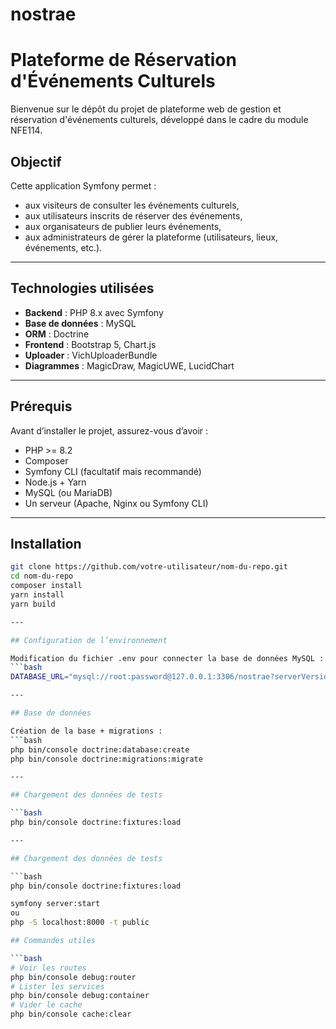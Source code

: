 # nostrae
# Plateforme de Réservation d'Événements Culturels

Bienvenue sur le dépôt du projet de plateforme web de gestion et réservation d'événements culturels, développé dans le cadre du module NFE114.

## Objectif

Cette application Symfony permet :
- aux visiteurs de consulter les événements culturels,
- aux utilisateurs inscrits de réserver des événements,
- aux organisateurs de publier leurs événements,
- aux administrateurs de gérer la plateforme (utilisateurs, lieux, événements, etc.).

---

## Technologies utilisées

- **Backend** : PHP 8.x avec Symfony
- **Base de données** : MySQL
- **ORM** : Doctrine
- **Frontend** : Bootstrap 5, Chart.js
- **Uploader** : VichUploaderBundle
- **Diagrammes** : MagicDraw, MagicUWE, LucidChart

---

## Prérequis

Avant d’installer le projet, assurez-vous d’avoir :

- PHP >= 8.2
- Composer
- Symfony CLI (facultatif mais recommandé)
- Node.js + Yarn
- MySQL (ou MariaDB)
- Un serveur (Apache, Nginx ou Symfony CLI)

---

## Installation

```bash
git clone https://github.com/votre-utilisateur/nom-du-repo.git
cd nom-du-repo
composer install
yarn install
yarn build

---

## Configuration de l’environnement

Modification du fichier .env pour connecter la base de données MySQL :
```bash
DATABASE_URL="mysql://root:password@127.0.0.1:3306/nostrae?serverVersion=8.0"

---

## Base de données

Création de la base + migrations :
```bash
php bin/console doctrine:database:create
php bin/console doctrine:migrations:migrate

---

## Chargement des données de tests

```bash
php bin/console doctrine:fixtures:load

---

## Chargement des données de tests

```bash
php bin/console doctrine:fixtures:load

symfony server:start
ou
php -S localhost:8000 -t public

## Commandes utiles

```bash
# Voir les routes
php bin/console debug:router
# Lister les services
php bin/console debug:container
# Vider le cache
php bin/console cache:clear
